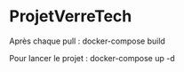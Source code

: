 # ProjetVerreTech

Après chaque pull :
docker-compose build

Pour lancer le projet :
docker-compose up -d



